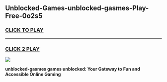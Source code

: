 
## Unblocked-Games-unblocked-gasmes-Play-Free-0o2s5
<h3>
<a href="https://premium76.site?title=unblocked-gasmes&ref=10A">CLICK TO PLAY</a></h3>
<hr>

<h3>
<a href="https://premium76.site?title=unblocked-gasmes&ref=10A">CLICK 2 PLAY</a>
  
</h3>

<a href="https://premium76.site?title=unblocked-gasmes&ref=10A"><img src="https://clearcache.store/games.png"></a>


**unblocked-gasmes games unblocked: Your Gateway to Fun and Accessible Online Gaming**
